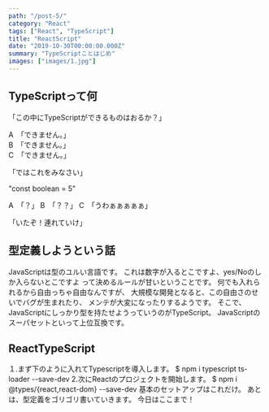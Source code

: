 ```yaml
---
path: "/post-5/"
category: "React"
tags: ["React", "TypeScript"]
title: "ReactScript"
date: "2019-10-30T00:00:00.000Z"
summary: "TypeScriptことはじめ"
images: ["images/1.jpg"]
---
```


## TypeScriptって何

「この中にTypeScriptができるものはおるか？」

A　「できません。」  
B　「できません。」  
C　「できません。」  

「ではこれをみなさい」

"const boolean = 5"

A　「？」
B　「？？」
C　「うわぁぁぁぁぁ」

「いたぞ！連れていけ」

## 型定義しようという話

JavaScriptは型のユルい言語です。
これは数字が入るとこですよ、yes/Noのしか入らないとこですよ
って決めるルールが甘いということです。
何でも入れられるから自由っちゃ自由なんですが、
大規模な開発となると、この自由さのせいでバグが生まれたり、
メンテが大変になったりするようです。
そこで、JavaScriptにしっかり型を持たせようっていうのがTypeScript。
JavaScriptのスーパセットといって上位互換です。

## ReactTypeScript

１.まず下のように入れてTypescriptを導入します。
$ npm i typescript ts-loader --save-dev
2.次にReactのプロジェクトを開始します。
$ npm i @types/{react,react-dom} --save-dev
基本のセットアップはこれだけ。
あとは、型定義をゴリゴリ書いていきます。
今日はここまで！
